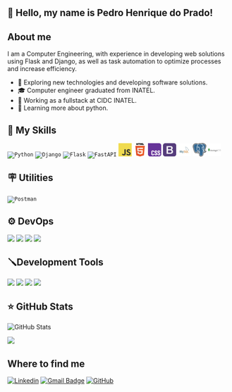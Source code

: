 ## 👾 Hello, my name is Pedro Henrique do Prado!


## About me

I am a Computer Engineering, with experience in developing web solutions using Flask and Django, as well as task automation to optimize processes and increase efficiency.

- 🤔 Exploring new technologies and developing software solutions.
- 🎓 Computer engineer graduated from INATEL.
- 💼 Working as a fullstack at CIDC INATEL.
- 🌱 Learning more about python.


## 🚀 My Skills

  <code><img height="30" src="https://cdn.iconscout.com/icon/free/png-512/python-2-226051.png" alt="Python"/></code>
  <code><img height="30" src="https://juststickers.in/wp-content/uploads/2016/05/django-badge.png" alt="Django"/></code>
  <code><img height="30" src="https://www.vhv.rs/dpng/d/609-6093398_prog-flask-flask-python-icon-png-transparent-png.png" alt="Flask"/></code>
  <code><img height="30" src="https://fastapi.tiangolo.com/img/logo-margin/logo-teal.png" alt="FastAPI"/></code>
  <code><img height="30" src="https://raw.githubusercontent.com/github/explore/80688e429a7d4ef2fca1e82350fe8e3517d3494d/topics/javascript/javascript.png" alt="Javascript"/></code>
  <code><img height="30" src="https://raw.githubusercontent.com/github/explore/80688e429a7d4ef2fca1e82350fe8e3517d3494d/topics/html/html.png" alt="HTML5"/></code>
  <code><img height="30" src="https://raw.githubusercontent.com/github/explore/80688e429a7d4ef2fca1e82350fe8e3517d3494d/topics/css/css.png" alt="CSS"/></code>
  <code><img height="30" src="https://raw.githubusercontent.com/github/explore/80688e429a7d4ef2fca1e82350fe8e3517d3494d/topics/bootstrap/bootstrap.png" alt="Bootstrap"/></code>
  <code><img height="30" src="https://raw.githubusercontent.com/github/explore/80688e429a7d4ef2fca1e82350fe8e3517d3494d/topics/mysql/mysql.png" alt="MySQL"/></code>
  <code><img height="30" src="https://raw.githubusercontent.com/github/explore/80688e429a7d4ef2fca1e82350fe8e3517d3494d/topics/postgresql/postgresql.png" alt="PostegreSQL"/></code>
  <code><img height="30" src="https://raw.githubusercontent.com/github/explore/80688e429a7d4ef2fca1e82350fe8e3517d3494d/topics/mongodb/mongodb.png" alt="MongoDB"/></code>



## 🪧 Utilities

<code><img height="30" src="https://img.shields.io/badge/-Postman-333333?style=flat&logo=postman" alt="Postman"/></code>

## ⚙️ DevOps
<code><img height="30" src="https://img.shields.io/badge/-Git-333333?style=flat&logo=git"/></code>
<code><img height="30" src="https://img.shields.io/badge/-GitHub-333333?style=flat&logo=github"/></code>
<code><img height="30" src="https://img.shields.io/badge/-Docker-333333?style=flat&logo=docker"/></code>
<code><img height="30" src="https://img.shields.io/badge/-GitLab-333333?style=flat&logo=gitlab"/></code>




## 🪛Development Tools

<code><img height="30" src="https://img.shields.io/badge/-Visual%20Studio%20Code-333333?style=flat&logo=visual-studio-code&logoColor=007ACC"/></code>
<code><img height="30" src="https://img.shields.io/badge/-PyCharm-333333?style=flat&logo=PyCharm&logoColor=white"/></code>
<code><img height="30" src="https://img.shields.io/badge/-Notion-333333?style=flat&logo=notion&logoColor=white"/></code>
<code><img height="30" src="https://img.shields.io/badge/-Figma-333333?style=flat&logo=figma&logoColor=007ACC"/></code>

## ⭐ GitHub Stats

![GitHub Stats](https://github-readme-stats.vercel.app/api?username=Pedro-Prado-Dev&show_icons=true)



![](https://komarev.com/ghpvc/?username=Pedro-Prado-Dev&color=006bed)


## Where to find me

[![Linkedin](https://img.shields.io/badge/-Pedro_Prado-blue?style=flat-square&logo=Linkedin&logoColor=white&link=https://www.linkedin.com/in/pedro-henrique-do-prado-paiva-81944921a/)]([LINK-DO-SEU-LINKEDIN](https://www.linkedin.com/in/pedro-henrique-do-prado-paiva-81944921a/))
[![Gmail Badge](https://img.shields.io/badge/-pedroppaiva1@hotmail.com-006bed?style=flat-square&logo=Gmail&logoColor=white&link=mailto:pedroppaiva1@hotmail.com)](mailto:pedroppaiva1@hotmail.com)
[![GitHub](https://img.shields.io/github/followers/Pedro-Prado-Dev?label=follow&style=social)](https://github.com/Pedro-Prado-Dev)
